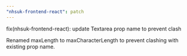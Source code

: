 ```yaml
---
"nhsuk-frontend-react": patch
---
```


fix(nhsuk-frontend-react): update Textarea prop name to prevent clash

Renamed maxLength to maxCharacterLength to prevent clashing with existing prop name.
